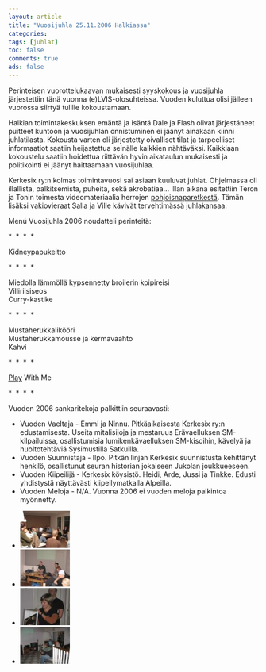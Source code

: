 ```yaml
---
layout: article 
title: "Vuosijuhla 25.11.2006 Halkiassa" 
categories: 
tags: [juhlat]
toc: false 
comments: true 
ads: false 
---
```


Perinteisen vuorottelukaavan mukaisesti syyskokous ja vuosijuhla
järjestettiin tänä vuonna (e)LVIS-olosuhteissa. Vuoden kuluttua olisi
jälleen vuorossa siirtyä tulille kokoustamaan.

Halkian toimintakeskuksen emäntä ja isäntä Dale ja Flash olivat
järjestäneet puitteet kuntoon ja vuosijuhlan onnistuminen ei jäänyt
ainakaan kiinni juhlatilasta. Kokousta varten oli järjestetty oivalliset
tilat ja tarpeelliset informaatiot saatiin heijastettua seinälle
kaikkien nähtäväksi. Kaikkiaan kokoustelu saatiin hoidettua riittävän
hyvin aikataulun mukaisesti ja politikointi ei jäänyt haittaamaan
vuosijuhlaa.

Kerkesix ry:n kolmas toimintavuosi sai asiaan kuuluvat juhlat.
Ohjelmassa oli illallista, palkitsemista, puheita, sekä akrobatiaa...
Illan aikana esitettiin Teron ja Tonin toimesta videomateriaalia
herrojen [pohjoisnaparetkestä](http://www.pohjoisnapa.fi/). Tämän
lisäksi vakiovieraat Salla ja Ville kävivät tervehtimässä juhlakansaa.

Menú Vuosijuhla 2006 noudatteli perinteitä:

\*  \*  \*  \*

Kidneypapukeitto

\*  \*  \*  \*

Miedolla lämmöllä kypsennetty broilerin koipireisi\
Villiriisiseos\
Curry-kastike

\*  \*  \*  \*

Mustaherukkalikööri\
Mustaherukkamousse ja kermavaahto\
Kahvi

\*  \*  \*  \*

[Play](http://www.valio.fi/channels/www/etusivu/tuotteet/tuoteryhmat/7_02028251180_0_1/1771_1094363140_02028251180_3/4844/TULOSTUS.html)
With Me

\*  \*  \*  \*

Vuoden 2006 sankaritekoja palkittiin seuraavasti:

-   Vuoden Vaeltaja - Emmi ja Ninnu. Pitkäaikaisesta Kerkesix ry:n
    edustamisesta. Useita mitalisijoja ja mestaruus Erävaelluksen
    SM-kilpailuissa, osallistumisia lumikenkävaelluksen SM-kisoihin,
    kävelyä ja huoltotehtäviä Sysimustilla Satkuilla.
-   Vuoden Suunnistaja - Ilpo. Pitkän linjan Kerkesix suunnistusta
    kehittänyt henkilö, osallistunut seuran historian jokaiseen Jukolan
    joukkueeseen.
-   Vuoden Kiipeilijä - Kerkesix köysistö. Heidi, Arde, Jussi ja Tinkke.
    Edusti yhdistystä näyttävästi kiipeilymatkalla Alpeilla.
-   Vuoden Meloja - N/A. Vuonna 2006 ei vuoden meloja palkintoa
    myönnetty.

<div class="th-grid image-gallery" markdown="1">

-   [![](/images/vuosijuhla-2006/Thumbnails/vuosijuhla2006_01b.jpg)](/images/vuosijuhla-2006/vuosijuhla2006_01b.jpg)
-   [![](/images/vuosijuhla-2006/Thumbnails/vuosijuhla2006_02b.jpg)](/images/vuosijuhla-2006/vuosijuhla2006_02b.jpg)
-   [![](/images/vuosijuhla-2006/Thumbnails/vuosijuhla2006_03b.jpg)](/images/vuosijuhla-2006/vuosijuhla2006_03b.jpg)
-   [![](/images/vuosijuhla-2006/Thumbnails/vuosijuhla2006_04b.jpg)](/images/vuosijuhla-2006/vuosijuhla2006_04b.jpg)

</div>
